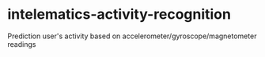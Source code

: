 # intelematics-activity-recognition
Prediction user's activity based on accelerometer/gyroscope/magnetometer readings
